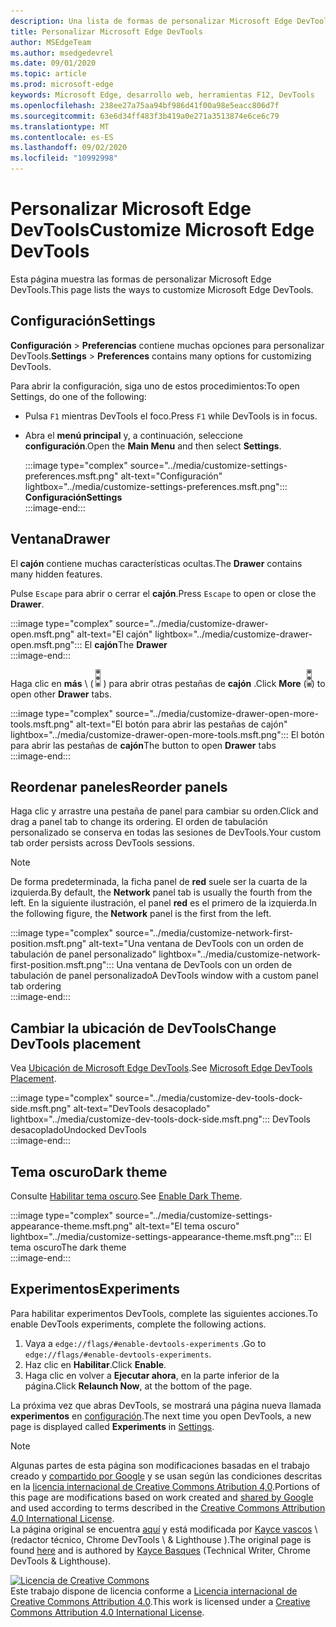 ```yaml
---
description: Una lista de formas de personalizar Microsoft Edge DevTools
title: Personalizar Microsoft Edge DevTools
author: MSEdgeTeam
ms.author: msedgedevrel
ms.date: 09/01/2020
ms.topic: article
ms.prod: microsoft-edge
keywords: Microsoft Edge, desarrollo web, herramientas F12, DevTools
ms.openlocfilehash: 238ee27a75aa94bf986d41f00a98e5eacc806d7f
ms.sourcegitcommit: 63e6d34ff483f3b419a0e271a3513874e6ce6c79
ms.translationtype: MT
ms.contentlocale: es-ES
ms.lasthandoff: 09/02/2020
ms.locfileid: "10992998"
---
```

<!-- Copyright Kayce Basques 

   Licensed under the Apache License, Version 2.0 (the "License");
   you may not use this file except in compliance with the License.
   You may obtain a copy of the License at

       https://www.apache.org/licenses/LICENSE-2.0

   Unless required by applicable law or agreed to in writing, software
   distributed under the License is distributed on an "AS IS" BASIS,
   WITHOUT WARRANTIES OR CONDITIONS OF ANY KIND, either express or implied.
   See the License for the specific language governing permissions and
   limitations under the License.  -->





# <span data-ttu-id="ee0ea-104">Personalizar Microsoft Edge DevTools</span><span class="sxs-lookup"><span data-stu-id="ee0ea-104">Customize Microsoft Edge DevTools</span></span>   

  

<span data-ttu-id="ee0ea-105">Esta página muestra las formas de personalizar Microsoft Edge DevTools.</span><span class="sxs-lookup"><span data-stu-id="ee0ea-105">This page lists the ways to customize Microsoft Edge DevTools.</span></span>  

## <span data-ttu-id="ee0ea-106">Configuración</span><span class="sxs-lookup"><span data-stu-id="ee0ea-106">Settings</span></span>   

<span data-ttu-id="ee0ea-107">**Configuración**  >  **Preferencias** contiene muchas opciones para personalizar DevTools.</span><span class="sxs-lookup"><span data-stu-id="ee0ea-107">**Settings** > **Preferences** contains many options for customizing DevTools.</span></span>  

<span data-ttu-id="ee0ea-108">Para abrir la configuración, siga uno de estos procedimientos:</span><span class="sxs-lookup"><span data-stu-id="ee0ea-108">To open Settings, do one of the following:</span></span>  

*   <span data-ttu-id="ee0ea-109">Pulsa `F1` mientras DevTools el foco.</span><span class="sxs-lookup"><span data-stu-id="ee0ea-109">Press `F1` while DevTools is in focus.</span></span>  
*   <span data-ttu-id="ee0ea-110">Abra el **menú principal** y, a continuación, seleccione **configuración**.</span><span class="sxs-lookup"><span data-stu-id="ee0ea-110">Open the **Main Menu** and then select **Settings**.</span></span>  
    
    :::image type="complex" source="../media/customize-settings-preferences.msft.png" alt-text="Configuración" lightbox="../media/customize-settings-preferences.msft.png":::
       **<span data-ttu-id="ee0ea-112">Configuración</span><span class="sxs-lookup"><span data-stu-id="ee0ea-112">Settings</span></span>**  
    :::image-end:::  
    
## <span data-ttu-id="ee0ea-113">Ventana</span><span class="sxs-lookup"><span data-stu-id="ee0ea-113">Drawer</span></span>   

<span data-ttu-id="ee0ea-114">El **cajón** contiene muchas características ocultas.</span><span class="sxs-lookup"><span data-stu-id="ee0ea-114">The **Drawer** contains many hidden features.</span></span>  

<span data-ttu-id="ee0ea-115">Pulse `Escape` para abrir o cerrar el **cajón**.</span><span class="sxs-lookup"><span data-stu-id="ee0ea-115">Press `Escape` to open or close the **Drawer**.</span></span>  

:::image type="complex" source="../media/customize-drawer-open.msft.png" alt-text="El cajón" lightbox="../media/customize-drawer-open.msft.png":::
   <span data-ttu-id="ee0ea-117">El **cajón**</span><span class="sxs-lookup"><span data-stu-id="ee0ea-117">The **Drawer**</span></span>  
:::image-end:::  

<span data-ttu-id="ee0ea-118">Haga clic en **más** \ ( ![ más ][ImageMoreIcon] \) para abrir otras pestañas de **cajón** .</span><span class="sxs-lookup"><span data-stu-id="ee0ea-118">Click **More** \(![More][ImageMoreIcon]\) to open other **Drawer** tabs.</span></span>  

:::image type="complex" source="../media/customize-drawer-open-more-tools.msft.png" alt-text="El botón para abrir las pestañas de cajón" lightbox="../media/customize-drawer-open-more-tools.msft.png":::
   <span data-ttu-id="ee0ea-120">El botón para abrir las pestañas de **cajón**</span><span class="sxs-lookup"><span data-stu-id="ee0ea-120">The button to open **Drawer** tabs</span></span>  
:::image-end:::  

## <span data-ttu-id="ee0ea-121">Reordenar paneles</span><span class="sxs-lookup"><span data-stu-id="ee0ea-121">Reorder panels</span></span>   

<span data-ttu-id="ee0ea-122">Haga clic y arrastre una pestaña de panel para cambiar su orden.</span><span class="sxs-lookup"><span data-stu-id="ee0ea-122">Click and drag a panel tab to change its ordering.</span></span>  <span data-ttu-id="ee0ea-123">El orden de tabulación personalizado se conserva en todas las sesiones de DevTools.</span><span class="sxs-lookup"><span data-stu-id="ee0ea-123">Your custom tab order persists across DevTools sessions.</span></span>  

> [!NOTE]
> <span data-ttu-id="ee0ea-124">De forma predeterminada, la ficha panel de **red** suele ser la cuarta de la izquierda.</span><span class="sxs-lookup"><span data-stu-id="ee0ea-124">By default, the **Network** panel tab is usually the fourth from the left.</span></span>  <span data-ttu-id="ee0ea-125">En la siguiente ilustración, el panel **red** es el primero de la izquierda.</span><span class="sxs-lookup"><span data-stu-id="ee0ea-125">In the following figure, the **Network** panel is the first from the left.</span></span>  

:::image type="complex" source="../media/customize-network-first-position.msft.png" alt-text="Una ventana de DevTools con un orden de tabulación de panel personalizado" lightbox="../media/customize-network-first-position.msft.png":::
   <span data-ttu-id="ee0ea-127">Una ventana de DevTools con un orden de tabulación de panel personalizado</span><span class="sxs-lookup"><span data-stu-id="ee0ea-127">A DevTools window with a custom panel tab ordering</span></span>  
:::image-end:::  

## <span data-ttu-id="ee0ea-128">Cambiar la ubicación de DevTools</span><span class="sxs-lookup"><span data-stu-id="ee0ea-128">Change DevTools placement</span></span>   

<span data-ttu-id="ee0ea-129">Vea [Ubicación de Microsoft Edge DevTools][DevToolsPlacement].</span><span class="sxs-lookup"><span data-stu-id="ee0ea-129">See [Microsoft Edge DevTools Placement][DevToolsPlacement].</span></span>  

:::image type="complex" source="../media/customize-dev-tools-dock-side.msft.png" alt-text="DevTools desacoplado" lightbox="../media/customize-dev-tools-dock-side.msft.png":::
   <span data-ttu-id="ee0ea-131">DevTools desacoplado</span><span class="sxs-lookup"><span data-stu-id="ee0ea-131">Undocked DevTools</span></span>  
:::image-end:::  

## <span data-ttu-id="ee0ea-132">Tema oscuro</span><span class="sxs-lookup"><span data-stu-id="ee0ea-132">Dark theme</span></span>   

<span data-ttu-id="ee0ea-133">Consulte [Habilitar tema oscuro][DarkTheme].</span><span class="sxs-lookup"><span data-stu-id="ee0ea-133">See [Enable Dark Theme][DarkTheme].</span></span>  

:::image type="complex" source="../media/customize-settings-appearance-theme.msft.png" alt-text="El tema oscuro" lightbox="../media/customize-settings-appearance-theme.msft.png":::
   <span data-ttu-id="ee0ea-135">El tema oscuro</span><span class="sxs-lookup"><span data-stu-id="ee0ea-135">The dark theme</span></span>  
:::image-end:::  

## <span data-ttu-id="ee0ea-136">Experimentos</span><span class="sxs-lookup"><span data-stu-id="ee0ea-136">Experiments</span></span>   

<span data-ttu-id="ee0ea-137">Para habilitar experimentos DevTools, complete las siguientes acciones.</span><span class="sxs-lookup"><span data-stu-id="ee0ea-137">To enable DevTools experiments, complete the following actions.</span></span>  

1.  <span data-ttu-id="ee0ea-138">Vaya a `edge://flags/#enable-devtools-experiments` .</span><span class="sxs-lookup"><span data-stu-id="ee0ea-138">Go to `edge://flags/#enable-devtools-experiments`.</span></span>  
1.  <span data-ttu-id="ee0ea-139">Haz clic en **Habilitar**.</span><span class="sxs-lookup"><span data-stu-id="ee0ea-139">Click **Enable**.</span></span>  
1.  <span data-ttu-id="ee0ea-140">Haga clic en volver a **Ejecutar ahora**, en la parte inferior de la página.</span><span class="sxs-lookup"><span data-stu-id="ee0ea-140">Click **Relaunch Now**, at the bottom of the page.</span></span>  

<span data-ttu-id="ee0ea-141">La próxima vez que abras DevTools, se mostrará una página nueva llamada **experimentos** en [configuración](#settings).</span><span class="sxs-lookup"><span data-stu-id="ee0ea-141">The next time you open DevTools, a new page is displayed called **Experiments** in [Settings](#settings).</span></span>  

<!--  
   

  
-->  

<!-- image links -->  

[ImageMoreIcon]: ../media/more-icon.msft.png  

<!-- links -->  

[DevToolsPlacement]: ./placement.md "Cambiar la ubicación de DevTools de Microsoft Edge | Microsoft docs"  
[DarkTheme]: ./dark-theme.md "Habilitar tema oscuro en Microsoft Edge DevTools | Microsoft docs"  

> [!NOTE]
> <span data-ttu-id="ee0ea-144">Algunas partes de esta página son modificaciones basadas en el trabajo creado y [compartido por Google][GoogleSitePolicies] y se usan según las condiciones descritas en la [licencia internacional de Creative Commons Atribution 4,0][CCA4IL].</span><span class="sxs-lookup"><span data-stu-id="ee0ea-144">Portions of this page are modifications based on work created and [shared by Google][GoogleSitePolicies] and used according to terms described in the [Creative Commons Attribution 4.0 International License][CCA4IL].</span></span>  
> <span data-ttu-id="ee0ea-145">La página original se encuentra [aquí](https://developers.google.com/web/tools/chrome-devtools/customize/index) y está modificada por [Kayce vascos][KayceBasques] \ (redactor técnico, Chrome DevTools \ & Lighthouse \).</span><span class="sxs-lookup"><span data-stu-id="ee0ea-145">The original page is found [here](https://developers.google.com/web/tools/chrome-devtools/customize/index) and is authored by [Kayce Basques][KayceBasques] \(Technical Writer, Chrome DevTools \& Lighthouse\).</span></span>  

[![Licencia de Creative Commons][CCby4Image]][CCA4IL]  
<span data-ttu-id="ee0ea-147">Este trabajo dispone de licencia conforme a [Licencia internacional de Creative Commons Attribution 4.0][CCA4IL].</span><span class="sxs-lookup"><span data-stu-id="ee0ea-147">This work is licensed under a [Creative Commons Attribution 4.0 International License][CCA4IL].</span></span>  

[CCA4IL]: https://creativecommons.org/licenses/by/4.0  
[CCby4Image]: https://i.creativecommons.org/l/by/4.0/88x31.png  
[GoogleSitePolicies]: https://developers.google.com/terms/site-policies  
[KayceBasques]: https://developers.google.com/web/resources/contributors/kaycebasques  
